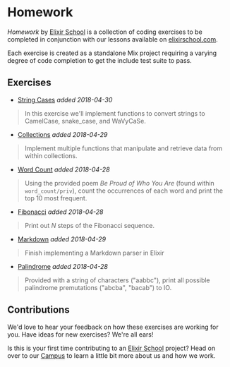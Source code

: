 # Homework

_Homework_ by [Elixir School](https://github.com/elixirschool) is a collection of coding exercises to be completed in conjunction with our lessons available on [elixirschool.com](https://elixirschool.com).

Each exercise is created as a standalone Mix project requiring a varying degree of code completion to get the include test suite to pass.

## Exercises

  - [String Cases](https://github.com/elixirschool/homework/tree/master/string_cases) _added 2018-04-30_

  > In this exercise we'll implement functions to convert strings to CamelCase, snake_case, and WaVyCaSe.

  - [Collections](https://github.com/elixirschool/homework/tree/master/collections) _added 2018-04-29_

  > Implement multiple functions that manipulate and retrieve data from within collections.

  - [Word Count](https://github.com/elixirschool/homework/tree/master/word_count) _added 2018-04-28_

  > Using the provided poem _Be Proud of Who You Are_ (found within `word_count/priv`), count the occurrences of each word and print the top 10 most frequent.

  - [Fibonacci](https://github.com/elixirschool/homework/tree/master/fibonacci) _added 2018-04-28_

  > Print out _N_ steps of the Fibonacci sequence.

  - [Markdown](https://github.com/elixirschool/homework/tree/master/markdown) _added 2018-04-29_

  > Finish implementing a Markdown parser in Elixir

  - [Palindrome](https://github.com/elixirschool/homework/tree/master/palindrome) _added 2018-04-28_

  > Provided with a string of characters ("aabbc"), print all possible palindrome premutations ("abcba", "bacab") to IO.

## Contributions

We'd love to hear your feedback on how these exercises are working for you.
Have ideas for new exercises?
We're all ears!

Is this is your first time contributing to an [Elixir School](https://github.com/elixirschool) project?
Head on over to our [Campus](https://github.com/elixirschool/campus) to learn a little bit more about us and how we work.
